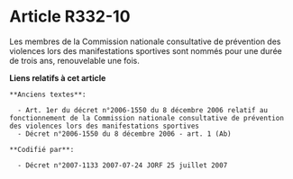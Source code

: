 # Article R332-10

Les membres de la Commission nationale consultative de prévention des violences lors des manifestations sportives sont nommés
pour une durée de trois ans, renouvelable une fois.

**Liens relatifs à cet article**

	**Anciens textes**:

	  - Art. 1er du décret n°2006-1550 du 8 décembre 2006 relatif au fonctionnement de la Commission nationale consultative de prévention des violences lors des manifestations sportives
	  - Décret n°2006-1550 du 8 décembre 2006 - art. 1 (Ab)

	**Codifié par**:

	  - Décret n°2007-1133 2007-07-24 JORF 25 juillet 2007
